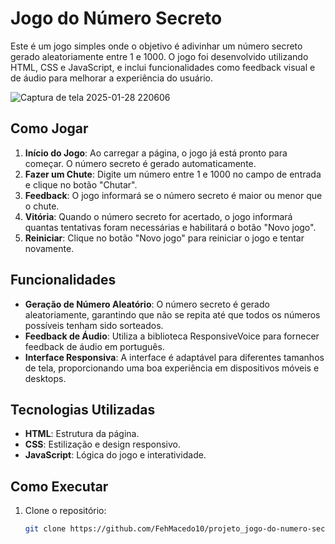 # Jogo do Número Secreto

Este é um jogo simples onde o objetivo é adivinhar um número secreto gerado aleatoriamente entre 1 e 1000. O jogo foi desenvolvido utilizando HTML, CSS e JavaScript, e inclui funcionalidades como feedback visual e de áudio para melhorar a experiência do usuário.

![Captura de tela 2025-01-28 220606](https://github.com/user-attachments/assets/88e40113-47f7-46dc-a490-5c767f65b90a)

## Como Jogar

1. **Início do Jogo**: Ao carregar a página, o jogo já está pronto para começar. O número secreto é gerado automaticamente.
2. **Fazer um Chute**: Digite um número entre 1 e 1000 no campo de entrada e clique no botão "Chutar".
3. **Feedback**: O jogo informará se o número secreto é maior ou menor que o chute.
4. **Vitória**: Quando o número secreto for acertado, o jogo informará quantas tentativas foram necessárias e habilitará o botão "Novo jogo".
5. **Reiniciar**: Clique no botão "Novo jogo" para reiniciar o jogo e tentar novamente.

## Funcionalidades

- **Geração de Número Aleatório**: O número secreto é gerado aleatoriamente, garantindo que não se repita até que todos os números possíveis tenham sido sorteados.
- **Feedback de Áudio**: Utiliza a biblioteca ResponsiveVoice para fornecer feedback de áudio em português.
- **Interface Responsiva**: A interface é adaptável para diferentes tamanhos de tela, proporcionando uma boa experiência em dispositivos móveis e desktops.

## Tecnologias Utilizadas

- **HTML**: Estrutura da página.
- **CSS**: Estilização e design responsivo.
- **JavaScript**: Lógica do jogo e interatividade.

## Como Executar

1. Clone o repositório:
   ```bash
   git clone https://github.com/FehMacedo10/projeto_jogo-do-numero-secreto
